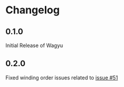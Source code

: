 # Changelog

## 0.1.0 

Initial Release of Wagyu

## 0.2.0

Fixed winding order issues related to [issue #51](https://github.com/mapbox/wagyu/issues/51)

